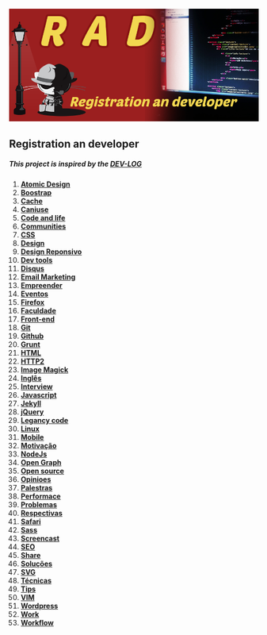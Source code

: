![Alt text](/image/rad.png "Registration an developer")
## Registration an developer
##### This project is inspired by	 the [DEV-LOG](https://github.com/ericdouglas/dev-log)

1. **[Atomic Design](source/atomic-design/readme.md)**
1. **[Boostrap](source/atomic-design/readme.md)**
1. **[Cache](source/cache/readme.md)**
1. **[Caniuse](source/caniuse/readme.md)**
1. **[Code and life](source/code-and-life/readme.md)**
1. **[Communities](source/communities/readme.md)**
1. **[CSS](source/css/readme.md)**
1. **[Design](source/design/readme.md)**
1. **[Design Reponsivo](source/design-reponsivo/readme.md)**
1. **[Dev tools](source/DevTools/readme.md)**
1. **[Disqus](source/disqus/readme.md)**
1. **[Email Marketing](source/email-marketing/readme.md)**
1. **[Empreender](source/empreender/readme.md)**
1. **[Eventos](source/eventos/readme.md)**
1. **[Firefox](source/firefox/readme.md)**
1. **[Faculdade](source/faculdade/readme.md)**
1. **[Front-end](source/front-end/readme.md)**
1. **[Git](source/git/readme.md)**
1. **[Github](source/github/readme.md)**
1. **[Grunt](source/grunt-js/readme.md)**
1. **[HTML](source/html/readme.md)**
1. **[HTTP2](source/http2/readme.md)**
1. **[Image Magick](source/ImageMargick/readme.md)**
1. **[Inglês](source/ingles/readme.md)**
1. **[Interview](source/iterview/readme.md)**
1. **[Javascript](source/javascript/readme.md)**
1. **[Jekyll](source/jekyll/readme.md)**
1. **[jQuery](source/jquery/readme.md)**
1. **[Legancy code](source/legancy-code/readme.md)**
1. **[Linux](source/linux/readme.md)**
1. **[Mobile](source/mobile/readme.md)**
1. **[Motivação](source/motivacao/readme.md)**
1. **[NodeJs](source/nodejs/readme.md)**
1. **[Open Graph](source/open-graph/readme.md)**
1. **[Open source](source/open-source/readme.md)**
1. **[Opinioes](source/opinioes/readme.md)**
1. **[Palestras](source/palestras/readme.md)**
1. **[Performace](source/performace/readme.md)**
1. **[Problemas](source/problemas/readme.md)**
1. **[Respectivas](source/respectivas/readme.md)**
1. **[Safari](source/safari/readme.md)**
1. **[Sass](source/sass/readme.md)**
1. **[Screencast](source/screencast/readme.md)**
1. **[SEO](source/seo/readme.md)**
1. **[Share](source/share/readme.md)**
1. **[Soluções](source/soluções-de-erro/readme.md)**
1. **[SVG](source/svg/readme.md)**
1. **[Técnicas](source/tecnica/readme.md)**
1. **[Tips](source/tips/readme.md)**
1. **[VIM](source/vim/readme.md)**
1. **[Wordpress](source/wordpress/readme.md)**
1. **[Work](source/work/readme.md)**
1. **[Workflow](source/workflow/readme.md)**


